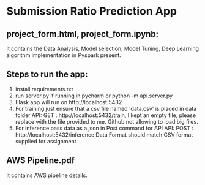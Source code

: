 # Submission Ratio Prediction App

## project_form.html, project_form.ipynb:
It contains the Data Analysis, Model selection, Model Tuning, Deep Learning algorithm implementation in Pyspark present.


## Steps to run the app:
1. install requirements.txt
2. run server.py if running in pycharm
      or
   python -m api.server.py
3. Flask app will run on http://localhost:5432
4. For training just ensure that a csv file named 'data.csv' is placed in data folder
   API: GET : http://localhost:5432/train, I kept an empty file, please replace with the file provided to me. Github not allowing to load big files.
5. For inference pass data as a json in Post command for API
   API: POST : http://localhost:5432/inference
   Data Format should match CSV format supplied for assignment

## AWS Pipeline.pdf
It contains AWS pipeline details.
